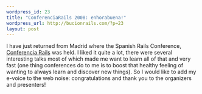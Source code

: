 ```yaml
--- 
wordpress_id: 23
title: "ConferenciaRails 2008: enhorabuena!"
wordpress_url: http://bucionrails.com/?p=23
layout: post
---
```

I have just returned from Madrid where the Spanish Rails Conference, <a href="http://www.conferenciarails.org/">Conferencia Rails</a> was held. I liked it quite a lot, there were several interesting talks most of which made me want to learn all of that and very fast (one thing conferences do to me is to boost that healthy feeling of wanting to always learn and discover new things). So I would like to add my e-voice to the web noise: congratulations and thank you to the organizers and presenters!
